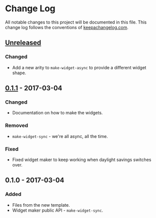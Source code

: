 # Change Log
All notable changes to this project will be documented in this file. This change log follows the conventions of [keepachangelog.com](http://keepachangelog.com/).

## [Unreleased]
### Changed
- Add a new arity to `make-widget-async` to provide a different widget shape.

## [0.1.1] - 2017-03-04
### Changed
- Documentation on how to make the widgets.

### Removed
- `make-widget-sync` - we're all async, all the time.

### Fixed
- Fixed widget maker to keep working when daylight savings switches over.

## 0.1.0 - 2017-03-04
### Added
- Files from the new template.
- Widget maker public API - `make-widget-sync`.

[Unreleased]: https://github.com/your-name/simple-asymmetric-java/compare/0.1.1...HEAD
[0.1.1]: https://github.com/your-name/simple-asymmetric-java/compare/0.1.0...0.1.1
